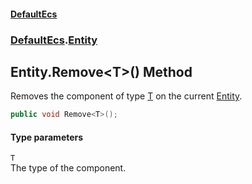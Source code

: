 #### [DefaultEcs](./index.md 'index')
### [DefaultEcs](./DefaultEcs.md 'DefaultEcs').[Entity](./DefaultEcs-Entity.md 'DefaultEcs.Entity')
## Entity.Remove&lt;T&gt;() Method
Removes the component of type [T](#DefaultEcs-Entity-Remove-T-()-T 'DefaultEcs.Entity.Remove&lt;T&gt;().T') on the current [Entity](./DefaultEcs-Entity.md 'DefaultEcs.Entity').  
```C#
public void Remove<T>();
```
#### Type parameters
<a name='DefaultEcs-Entity-Remove-T-()-T'></a>
`T`  
The type of the component.  
  
